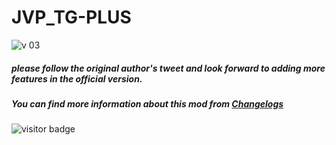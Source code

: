 # JVP_TG-PLUS
![v 03](https://user-images.githubusercontent.com/55206195/216403511-9b3ce04d-41bc-4e27-8938-91d1f42d41c9.png)
##### please follow the original author's tweet and look forward to adding more features in the official version.<BR>
##### You can find more information about this mod from [Changelogs](https://github.com/km2ii/JVP_TG-PLUS/blob/main/Changelogs.md)
![visitor badge](https://visitor-badge.glitch.me/badge?page_id=github.com/km2ii/JP109A_TG-PLUS)



